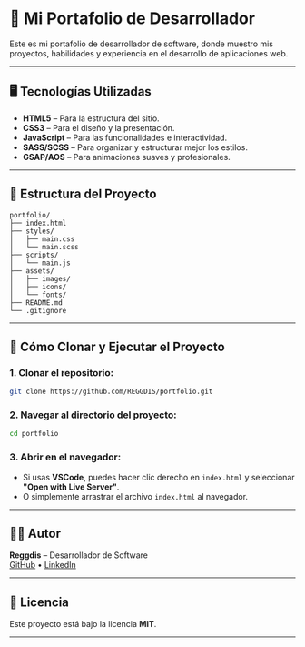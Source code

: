 # 🚀 Mi Portafolio de Desarrollador

Este es mi portafolio de desarrollador de software, donde muestro mis proyectos, habilidades y experiencia en el desarrollo de aplicaciones web.

---

## 🖥️ **Tecnologías Utilizadas**

- **HTML5** – Para la estructura del sitio.
- **CSS3** – Para el diseño y la presentación.
- **JavaScript** – Para las funcionalidades e interactividad.
- **SASS/SCSS** – Para organizar y estructurar mejor los estilos.
- **GSAP/AOS** – Para animaciones suaves y profesionales.

---

## 📁 **Estructura del Proyecto**

```plaintext
portfolio/
├── index.html
├── styles/
│   ├── main.css
│   └── main.scss
├── scripts/
│   └── main.js
├── assets/
│   ├── images/
│   ├── icons/
│   └── fonts/
├── README.md
└── .gitignore
```

---

## 🚀 **Cómo Clonar y Ejecutar el Proyecto**

### **1. Clonar el repositorio:**

```bash
git clone https://github.com/REGGDIS/portfolio.git
```

### **2. Navegar al directorio del proyecto:**

```bash
cd portfolio
```

### **3. Abrir en el navegador:**

- Si usas **VSCode**, puedes hacer clic derecho en `index.html` y seleccionar **"Open with Live Server"**.
- O simplemente arrastrar el archivo `index.html` al navegador.

---

## 🧑‍💻 **Autor**

**Reggdis** – Desarrollador de Software  
[GitHub](https://github.com/REGGDIS) • [LinkedIn](https://linkedin.com/in/roberto-emilio-gonzález-guzmán-39ab9420a/)

---

## 📄 **Licencia**

Este proyecto está bajo la licencia **MIT**.

---
